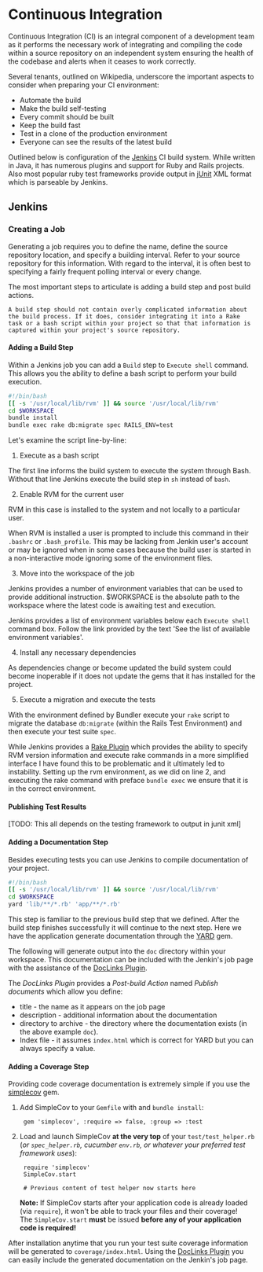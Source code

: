 # Continuous Integration

Continuous Integration (CI) is an integral component of a development team as it performs the necessary work of integrating and compiling the code within a source repository on an independent system ensuring the health of the codebase and alerts when it ceases to work correctly.

Several tenants, outlined on Wikipedia, underscore the important aspects to consider when preparing your CI environment:

* Automate the build
* Make the build self-testing
* Every commit should be built
* Keep the build fast
* Test in a clone of the production environment
* Everyone can see the results of the latest build

Outlined below is configuration of the [Jenkins](http://jenkins-ci.org/) CI build system. While written in Java, it has numerous plugins and support for Ruby and Rails projects. Also most popular ruby test frameworks provide output in [jUnit](http://www.junit.org/) XML format which is parseable by Jenkins.

## Jenkins

### Creating a Job

Generating a job requires you to define the name, define the source repository location, and specify a building interval. Refer to your source repository for this information. With regard to the interval, it is often best to specifying a fairly frequent polling interval or every change.

The most important steps to articulate is adding a build step and post build actions.

    A build step should not contain overly complicated information about the build process. If it does, consider integrating it into a Rake task or a bash script within your project so that that information is captured within your project's source repository.

#### Adding a Build Step

Within a Jenkins job you can add a `Build` step to `Execute shell` command. This allows you the ability to define a bash script to perform your build execution.

```bash
#!/bin/bash
[[ -s '/usr/local/lib/rvm' ]] && source '/usr/local/lib/rvm'
cd $WORKSPACE
bundle install
bundle exec rake db:migrate spec RAILS_ENV=test
```
Let's examine the script line-by-line:

1. Execute as a bash script

The first line informs the build system to execute the system through Bash. Without that line Jenkins execute the build step in `sh` instead of `bash`.

2. Enable RVM for the current user

RVM in this case is installed to the system and not locally to a particular user.

When RVM is installed a user is prompted to include this command in their `.bashrc` or `.bash_profile`. This may be lacking from Jenkin user's account or may be ignored when in some cases because the build user is started in a non-interactive mode ignoring some of the environment files.

3. Move into the workspace of the job

Jenkins provides a number of environment variables that can be used to provide additional instruction. $WORKSPACE is the absolute path to the workspace where the latest code is awaiting test and execution.

Jenkins provides a list of environment variables below each `Execute shell` command box. Follow the link provided by the text 'See the list of available environment variables'.

4. Install any necessary dependencies

As dependencies change or become updated the build system could become inoperable if it does not update the gems that it has installed for the project.

5. Execute a migration and execute the tests

With the environment defined by Bundler execute your `rake` script to migrate the database `db:migrate` (within the Rails Test Environment) and then execute your test suite `spec`.

While Jenkins provides a [Rake Plugin](http://wiki.hudson-ci.org/display/HUDSON/Rake+Plugin) which provides the ability to specify RVM version information and execute rake commands in a more simplified interface I have found this to be problematic and it ultimately led to instability. Setting up the rvm environment, as we did on line 2, and executing the rake command with preface `bundle exec` we ensure that it is in the correct environment.

#### Publishing Test Results

[TODO: This all depends on the testing framework to output in junit xml]

#### Adding a Documentation Step

Besides executing tests you can use Jenkins to compile documentation of your project.

```bash
#!/bin/bash
[[ -s '/usr/local/lib/rvm' ]] && source '/usr/local/lib/rvm'
cd $WORKSPACE
yard 'lib/**/*.rb' 'app/**/*.rb'
```

This step is familiar to the previous build step that we defined. After the build step finishes successfully it will continue to the next step. Here we have the application generate documentation through the [YARD](http://yardoc.org/) gem.

The following will generate output into the `doc` directory within your workspace. This documentation can be included with the Jenkin's job page with the assistance of the [DocLinks Plugin](http://wiki.hudson-ci.org/display/HUDSON/DocLinks+Plugin).

The _DocLinks Plugin_ provides a *Post-build Action* named *Publish documents* which allow you define:

* title - the name as it appears on the job page
* description - additional information about the documentation
* directory to archive - the directory where the documentation exists (in the above example `doc`).
* Index file - it assumes `index.html` which is correct for YARD but you can always specify a value.

#### Adding a Coverage Step

Providing code coverage documentation is extremely simple if you use the [simplecov](https://github.com/colszowka/simplecov) gem.

1. Add SimpleCov to your `Gemfile` with and `bundle install`:
      
        gem 'simplecov', :require => false, :group => :test

2. Load and launch SimpleCov **at the very top** of your `test/test_helper.rb` (*or `spec_helper.rb`, cucumber `env.rb`, or whatever
   your preferred test framework uses*):

        require 'simplecov'
        SimpleCov.start

        # Previous content of test helper now starts here
        
      **Note:** If SimpleCov starts after your application code is already loaded (via `require`), it won't be able to track your files and their coverage!       
      The `SimpleCov.start` **must** be issued **before any of your application code is required!**

After installation anytime that you run your test suite coverage information will be generated to `coverage/index.html`. Using the [DocLinks Plugin](http://wiki.hudson-ci.org/display/HUDSON/DocLinks+Plugin) you can easily include the generated documentation on the Jenkin's job page. 
